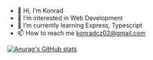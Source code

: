 - 👋 Hi, I’m Konrad
- 👀 I’m interested in Web Development
- 🌱 I’m currently learning Express, Typescript
- 📫 How to reach me konradcz02@gmail.com

[![Anurag's GitHub stats](https://github-readme-stats.vercel.app/api?username=konradczarny02)](https://github.com/anuraghazra/github-readme-stats)

<!---
konradczarny02/konradczarny02 is a ✨ special ✨ repository because its `README.md` (this file) appears on your GitHub profile.
You can click the Preview link to take a look at your changes.
--->
